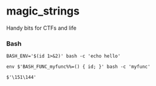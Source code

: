 # magic_strings
Handy bits for CTFs and life

### Bash 

    BASH_ENV='$(id 1>&2)' bash -c 'echo hello'

    env $'BASH_FUNC_myfunc%%=() { id; }' bash -c 'myfunc'
    
    $'\151\144'

